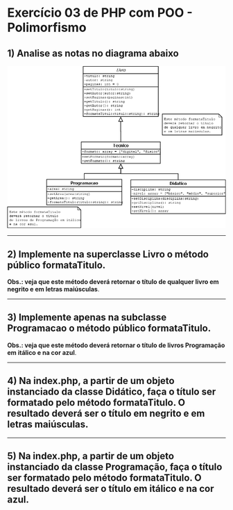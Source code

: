 # Exercício 03 de PHP com POO - Polimorfismo

## 1) Analise as notas no diagrama abaixo

![Diagrama 3](/diagramas/03.png)

---

## 2) Implemente na superclasse **Livro** o método público formataTitulo.
**Obs.: veja que este método deverá retornar o título de qualquer livro em negrito e em letras maiúsculas**.

---

## 3) Implemente apenas na subclasse **Programacao** o método público formataTitulo.
**Obs.: veja que este método deverá retornar o título de livros Programação em itálico e na cor azul**.

---

## 4) Na index.php, a partir de um objeto instanciado da classe Didático, faça o título ser formatado pelo método formataTitulo. O resultado deverá ser o título em negrito e em letras maiúsculas.

---

## 5) Na index.php, a partir de um objeto instanciado da classe Programação, faça o título ser formatado pelo método formataTitulo. O resultado deverá ser o título em itálico e na cor azul.